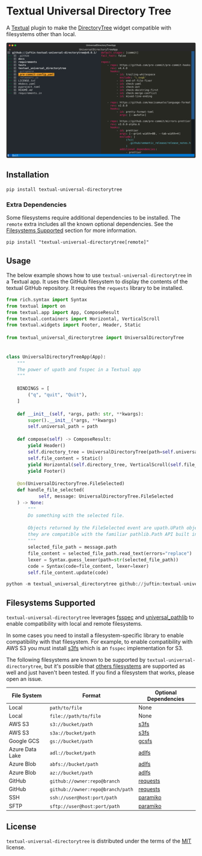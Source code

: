 # Textual Universal Directory Tree

A [Textual](https://textual.textualize.io/) plugin to make the
[DirectoryTree](https://textual.textualize.io/widgets/directory_tree/)
widget compatible with filesystems other than local.

![](screenshots/test_github_screenshot.svg)

## Installation

```shell
pip install textual-universal-directorytree
```

### Extra Dependencies

Some filesystems require additional dependencies to be installed.
The `remote` extra includes all the known optional dependencies. See the
[Filesystems Supported](#filesystems-supported) section for more information.

```shell
pip install "textual-universal-directorytree[remote]"
```

## Usage

The below example shows how to use `textual-universal-directorytree` in a Textual app.
It uses the GitHub filesystem to display the contents of the textual GitHub repository.
It requires the `requests` library to be installed.

```python
from rich.syntax import Syntax
from textual import on
from textual.app import App, ComposeResult
from textual.containers import Horizontal, VerticalScroll
from textual.widgets import Footer, Header, Static

from textual_universal_directorytree import UniversalDirectoryTree


class UniversalDirectoryTreeApp(App):
    """
    The power of upath and fsspec in a Textual app
    """

    BINDINGS = [
        ("q", "quit", "Quit"),
    ]

    def __init__(self, *args, path: str, **kwargs):
        super().__init__(*args, **kwargs)
        self.universal_path = path

    def compose(self) -> ComposeResult:
        yield Header()
        self.directory_tree = UniversalDirectoryTree(path=self.universal_path)
        self.file_content = Static()
        yield Horizontal(self.directory_tree, VerticalScroll(self.file_content))
        yield Footer()

    @on(UniversalDirectoryTree.FileSelected)
    def handle_file_selected(
            self, message: UniversalDirectoryTree.FileSelected
    ) -> None:
        """
        Do something with the selected file.

        Objects returned by the FileSelected event are upath.UPath objects and
        they are compatible with the familiar pathlib.Path API built into Python.
        """
        selected_file_path = message.path
        file_content = selected_file_path.read_text(errors="replace")
        lexer = Syntax.guess_lexer(path=str(selected_file_path))
        code = Syntax(code=file_content, lexer=lexer)
        self.file_content.update(code)
```

```python
python -m textual_universal_directorytree github://juftin:textual-universal-directorytree@main/
```

## Filesystems Supported

`textual-universal-directorytree` leverages [fsspec](https://github.com/fsspec/filesystem_spec) and
[universal_pathlib](https://github.com/fsspec/universal_pathlib) to enable compatibility with
local and remote filesystems.

In some cases you need to install a filesystem-specific library
to enable compatibility with that filesystem. For example, to enable compatibility with AWS S3 you must
install [s3fs](https://github.com/fsspec/s3fs) which is an `fsspec` implementation for S3.

The following filesystems are known to be supported by `textual-universal-directorytree`, but it's possible
that [others filesystems](https://filesystem-spec.readthedocs.io/en/latest/api.html#other-known-implementations)
are supported as well and just haven't been tested. If you find a filesystem that works, please open an issue.

| File System     | Format                            | Optional Dependencies                            |
| --------------- | --------------------------------- | ------------------------------------------------ |
| Local           | `path/to/file`                    | None                                             |
| Local           | `file://path/to/file`             | None                                             |
| AWS S3          | `s3://bucket/path`                | [s3fs](https://github.com/fsspec/s3fs)           |
| AWS S3          | `s3a://bucket/path`               | [s3fs](https://github.com/fsspec/s3fs)           |
| Google GCS      | `gs://bucket/path`                | [gcsfs](https://github.com/fsspec/gcsfs)         |
| Azure Data Lake | `adl://bucket/path`               | [adlfs](https://github.com/fsspec/adlfs)         |
| Azure Blob      | `abfs://bucket/path`              | [adlfs](https://github.com/fsspec/adlfs)         |
| Azure Blob      | `az://bucket/path`                | [adlfs](https://github.com/fsspec/adlfs)         |
| GitHub          | `github://owner:repo@branch`      | [requests](https://github.com/requests/requests) |
| GitHub          | `github://owner:repo@branch/path` | [requests](https://github.com/requests/requests) |
| SSH             | `ssh://user@host:port/path`       | [paramiko](https://github.com/paramiko/paramiko) |
| SFTP            | `sftp://user@host:port/path`      | [paramiko](https://github.com/paramiko/paramiko) |

## License

`textual-universal-directorytree` is distributed under the terms of the [MIT](https://spdx.org/licenses/MIT.html)
license.
